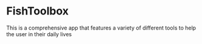# FishToolbox
 This is a comprehensive app that features a variety of different tools to help the user in their daily lives
